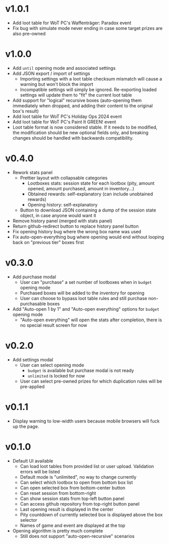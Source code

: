 # v1.0.1

- Add loot table for WoT PC's Waffenträger: Paradox event
- Fix bug with simulate mode never ending in case some target prizes are also pre-owned

# v1.0.0

- Add `until` opening mode and associated settings
- Add JSON export / import of settings
    - Importing settings with a loot table checksum mismatch will cause a warning but won't block the import
    - Incompatible settings will simply be ignored. Re-exporting loaded settings will update them to "fit" the current
      loot table
- Add support for "logical" recursive boxes (auto-opening them immediately when dropped, and adding their content to the
  original box's result)
- Add loot table for WoT PC's Holiday Ops 2024 event
- Add loot table for WoT PC's Paint It GREEN! event
- Loot table format is now considered stable. If it needs to be modified, the modification should be new optional fields
  only, and breaking changes should be handled with backwards compatibility.

# v0.4.0

- Rework stats panel
    - Prettier layout with collapsable categories
        - Lootboxes stats: session state for each lootbox (pity, amount opened, amount purchased, amount in
          inventory...)
        - Obtained rewards: self-explanatory (can include unobtained rewards)
        - Opening history: self-explanatory
    - Button to download JSON containing a dump of the session state object, in case anyone would want it
- Remove history panel (merged with stats panel)
- Return github-redirect button to replace history panel button
- Fix opening history bug where the wrong box name was used
- Fix auto-open-everything bug where opening would end without looping back on "previous tier" boxes first

# v0.3.0

- Add purchase modal
    - User can "purchase" a set number of lootboxes when in `budget` opening mode
    - Purchased boxes will be added to the inventory for opening
    - User can choose to bypass loot table rules and still purchase non-purchasable boxes
- Add "Auto-open 1 by 1" and "Auto-open everything" options for `budget` opening mode
    - "Auto-open everything" will open the stats after completion, there is no special result screen for now

# v0.2.0

- Add settings modal
    - User can select opening mode
        - `budget` is available but purchase modal is not ready
        - `unlimited` is locked for now
    - User can select pre-owned prizes for which duplication rules will be pre-applied

# v0.1.1

- Display warning to low-width users because mobile browsers will fuck up the page.

# v0.1.0

- Default UI available
    - Can load loot tables from provided list or user upload. Validation errors will be listed
    - Default mode is "unlimited", no way to change currently
    - Can select which lootbox to open from bottom box list
    - Can open selected box from bottom-center button
    - Can reset session from bottom-right
    - Can show session stats from top-left button panel
    - Can access github repository from top-right button panel
    - Last opening result is displayed in the center
    - Pity countdown of currently selected box is displayed above the box selector
    - Names of game and event are displayed at the top
- Opening algorithm is pretty much complete
    - Still does not support "auto-open-recursive" scenarios
